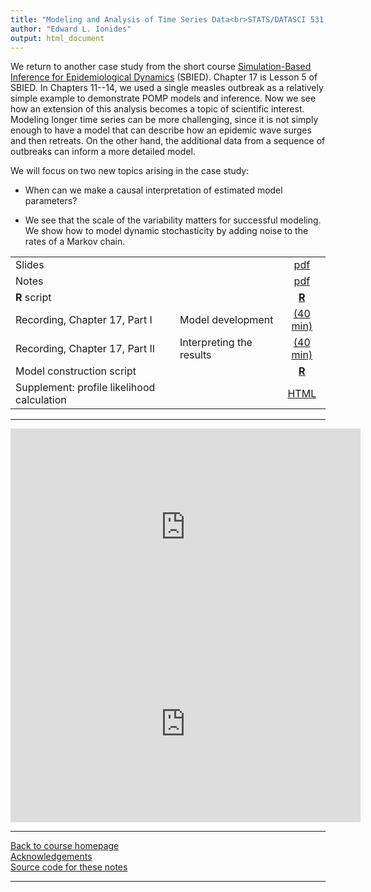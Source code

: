 ```yaml
---
title: "Modeling and Analysis of Time Series Data<br>STATS/DATASCI 531, Winter 2022<br>Chapter 17: A case study of measles: Dynamics revealed in long time series"
author: "Edward L. Ionides"
output: html_document
---
```


We return to another case study from the short course [Simulation-Based Inference for Epidemiological Dynamics](https://kingaa.github.io/sbied/) (SBIED). Chapter 17 is Lesson 5 of SBIED. In Chapters 11--14, we used a single measles outbreak as a relatively simple example to demonstrate POMP models and inference. Now we see how an extension of this analysis becomes a topic of scientific interest. Modeling longer time series can be more challenging, since it is not simply enough to have a model that can describe how an epidemic wave surges and then retreats. On the other hand, the additional data from a sequence of outbreaks can inform a more detailed model.

We will focus on two new topics arising in the case study:

* When can we make a causal interpretation of estimated model parameters?

* We see that the scale of the variability matters for successful modeling. We show how to model dynamic stochasticity by adding noise to the rates of a Markov chain.

| | ||
|:---------------|:---------------|:------------------------:|
| Slides  | | [pdf](https://kingaa.github.io/sbied/measles/slides.pdf) |
| Notes   | | [pdf](https://kingaa.github.io/sbied/measles/notes.pdf) |
| **R** script  | | [**R**](https://kingaa.github.io/sbied/measles/main.R) |
| Recording, Chapter 17, Part I  | Model development | [(40 min)](https://youtu.be/x4bL3efTVhI) |
| Recording, Chapter 17, Part II  | Interpreting the results | [(40 min)](https://youtu.be/w4LgFR5ibw8) |
| Model construction script                  | | [**R**](https://kingaa.github.io/sbied/measles/codes.R)                                                                           |
| Supplement: profile likelihood calculation | | [HTML](https://kingaa.github.io/sbied/measles/profile.html)                                                                       |
----------------------

<iframe width="560" height="315" src="https://www.youtube.com/embed/x4bL3efTVhI" frameborder="0" allow="accelerometer; autoplay; clipboard-write; encrypted-media; gyroscope; picture-in-picture" allowfullscreen></iframe>

<iframe width="560" height="315" src="https://www.youtube.com/embed/w4LgFR5ibw8" frameborder="0" allow="accelerometer; autoplay; clipboard-write; encrypted-media; gyroscope; picture-in-picture" allowfullscreen></iframe>

----------------------

[Back to course homepage](../index.html)  
[Acknowledgements](../acknowledge.html)  
[Source code for these notes](http://github.com/kingaa/sbied/tree/master/measles)


----------------------
